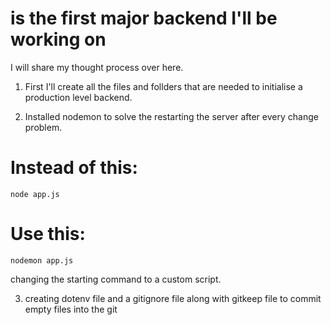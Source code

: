 #  is the first major backend I'll be working on 

I will share my thought process over here.

1. First I'll create all the files and follders that are needed to initialise a production level backend.

2. Installed nodemon to solve the restarting the server after every change problem.

  # Instead of this:
    node app.js

  # Use this:
    nodemon app.js

  changing the starting command to a custom script.

3. creating dotenv file and a gitignore file along with gitkeep file to commit empty files into the git